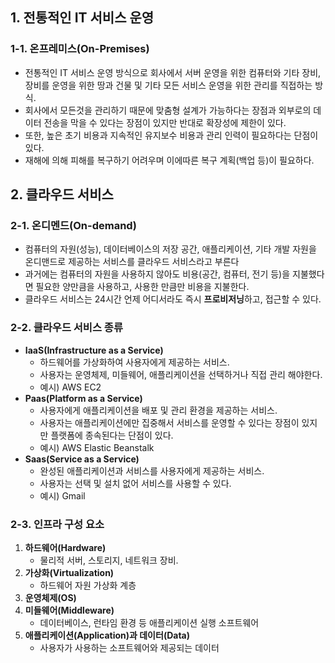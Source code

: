 ## 1. 전통적인 IT 서비스 운영

### 1-1. 온프레미스(**On-Premises)**

- 전통적인 IT 서비스 운영 방식으로 회사에서 서버 운영을 위한 컴퓨터와 기타 장비, 장비를 운영을 위한 땅과 건물 및 기타 모든 서비스 운영을 위한 관리를 직접하는 방식.
- 회사에서 모든것을 관리하기 때문에 맞춤형 설계가 가능하다는 장점과 외부로의 데이터 전송을 막을 수 있다는 장점이 있지만 반대로 확장성에 제한이 있다.
- 또한, 높은 초기 비용과 지속적인 유지보수 비용과 관리 인력이 필요하다는 단점이 있다.
- 재해에 의해 피해를 복구하기 어려우며 이에따른 복구 계획(백업 등)이 필요하다.

## 2. 클라우드 서비스

### 2-1. 온디멘드(On-demand)

- 컴퓨터의 자원(성능), 데이터베이스의 저장 공간, 애플리케이션, 기타 개발 자원을 온디맨드로 제공하는 서비스를 클라우드 서비스라고 부른다
- 과거에는 컴퓨터의 자원을 사용하지 않아도 비용(공간, 컴퓨터, 전기 등)을 지불했다면 필요한 양만큼을 사용하고, 사용한 만큼만 비용을 지불한다.
- 클라우드 서비스는 24시간 언제 어디서라도 즉시 **프로비저닝**하고, 접근할 수 있다.

### 2-2. 클라우드 서비스 종류

- **IaaS(Infrastructure as a Service)**
  - 하드웨어를 가상화하여 사용자에게 제공하는 서비스.
  - 사용자는 운영체제, 미들웨어, 애플리케이션을 선택하거나 직접 관리 해야한다.
  - 예시) AWS EC2
- **Paas(Platform as a Service)**
  - 사용자에게 애플리케이션을 배포 및 관리 환경을 제공하는 서비스.
  - 사용자는 애플리케이션에만 집중해서 서비스를 운영할 수 있다는 장점이 있지만 플랫폼에 종속된다는 단점이 있다.
  - 예시) AWS Elastic Beanstalk
- **Saas(Service as a Service)**
  - 완성된 애플리케이션과 서비스를 사용자에게 제공하는 서비스.
  - 사용자는 선택 및 설치 없어 서비스를 사용할 수 있다.
  - 예시) Gmail

### 2-3. 인프라 구성 요소

1. **하드웨어(Hardware)**
   - 물리적 서버, 스토리지, 네트워크 장비.
2. **가상화(Virtualization)**
   - 하드웨어 자원 가상화 계층
3. **운영체제(OS)**
4. **미들웨어(Middleware)**
   - 데이터베이스, 런타임 환경 등 애플리케이션 실행 소프트웨어
5. **애플리케이션(Application)과 데이터(Data)**
   - 사용자가 사용하는 소프트웨어와 제공되는 데이터
